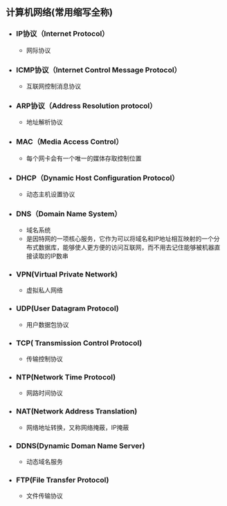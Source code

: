## 计算机网络(常用缩写全称)

+ ### IP协议（Internet Protocol）

  + 网际协议

+ ### ICMP协议（Internet Control Message Protocol）

  + 互联网控制消息协议

+ ### ARP协议（Address Resolution protocol）

  + 地址解析协议

+ ### MAC（Media Access Control）

  + 每个网卡会有一个唯一的媒体存取控制位置

+ ### DHCP（Dynamic Host Configuration Protocol）

  + 动态主机设置协议

+ ### DNS（Domain Name System）

  + 域名系统
  + 是因特网的一项核心服务，它作为可以将域名和IP地址相互映射的一个分布式数据库，能够使人更方便的访问互联网，而不用去记住能够被机器直接读取的IP数串

+ ### VPN(Virtual Private Network)

  + 虚拟私人网络

+ ### UDP(User Datagram Protocol)

  + 用户数据包协议

+ ### TCP( Transmission Control Protocol)

  + 传输控制协议

+ ### NTP(Network Time Protocol)

  + 网路时间协议

+ ### NAT(Network Address Translation)

  + 网络地址转换，又称网络掩蔽，IP掩蔽

+ ### DDNS(Dynamic Doman Name Server)

  + 动态域名服务

+ ### FTP(File Transfer Protocol)

  + 文件传输协议